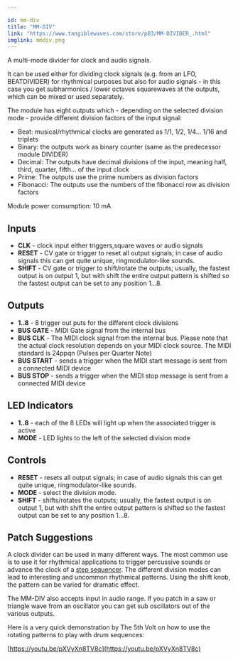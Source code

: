 ```yaml
---

id: mm-div
title: "MM-DIV"
link: "https://www.tangiblewaves.com/store/p83/MM-DIVIDER_.html"
imglink: mmdiv.png
---
```





A multi-mode divider for clock and audio signals.

It can be used either for dividing clock signals (e.g. from an LFO, BEATDIVIDER) for rhythmical purposes but also for audio signals - in this case you get subharmonics / lower octaves squarewaves at the outputs, which can be mixed or used separately.

The module has eight outputs which - depending on the selected division mode - provide different division factors of the input signal:

*   Beat: musical/rhythmical clocks are generated as 1/1, 1/2, 1/4... 1/16 and triplets
*   Binary: the outputs work as binary counter (same as the predecessor module DIVIDER)
*   Decimal: The outputs have decimal divisions of the input, meaning half, third, quarter, fifth... of the input clock
*   Prime: The outputs use the prime numbers as division factors
*   Fibonacci: The outputs use the numbers of the fibonacci row as division factors

Module power consumption: 10 mA

## Inputs

*   **CLK** - clock input either triggers,square waves or audio signals
*   **RESET** - CV gate or trigger to reset all output signals; in case of audio signals this can get quite unique, ringmodulator-like sounds.
*   **SHIFT** - CV gate or trigger to shift/rotate the outputs; usually, the fastest output is on output 1, but with shift the entire output pattern is shifted so the fastest output can be set to any position 1...8.

## Outputs

*   **1..8** - 8 trigger out puts for the different clock divisions
*   **BUS GATE** - MIDI Gate signal from the internal bus
*   **BUS CLK** - The MIDI clock signal from the internal bus. Please note that the actual clock resolution depends on your MIDI clock source. The MIDI standard is 24ppqn (Pulses per Quarter Note)
*   **BUS START** - sends a trigger when the MIDI start message is sent from a connected MIDI device
*   **BUS STOP** - sends a trigger when the MIDI stop message is sent from a connected MIDI device

## LED Indicators

*   **1..8** - each of the 8 LEDs will light up when the associated trigger is active
*   **MODE** - LED lights to the left of the selected division mode

## Controls

*   **RESET** - resets all output signals; in case of audio signals this can get quite unique, ringmodulator-like sounds.
*   **MODE** - select the division mode.
*   **SHIFT** - shifts/rotates the outputs; usually, the fastest output is on output 1, but with shift the entire output pattern is shifted so the fastest output can be set to any position 1...8.

## Patch Suggestions

A clock divider can be used in many different ways. The most common use is to use it for rhythmical applications to trigger percussive sounds or advance the clock of a [step sequencer](https://wiki.aemodular.com/pmwiki.php/AeManual/SEQ8). The different division modes can lead to interesting and uncommon rhythmical patterns. Using the shift knob, the pattern can be varied for dramatic effect.

The MM-DIV also accepts input in audio range. If you patch in a saw or triangle wave from an oscillator you can get sub oscillators out of the various outputs.

Here is a very quick demonstration by The 5th Volt on how to use the rotating patterns to play with drum sequences:

[https://youtu.be/pXVyXn8TV8c](https://youtu.be/pXVyXn8TV8c)





